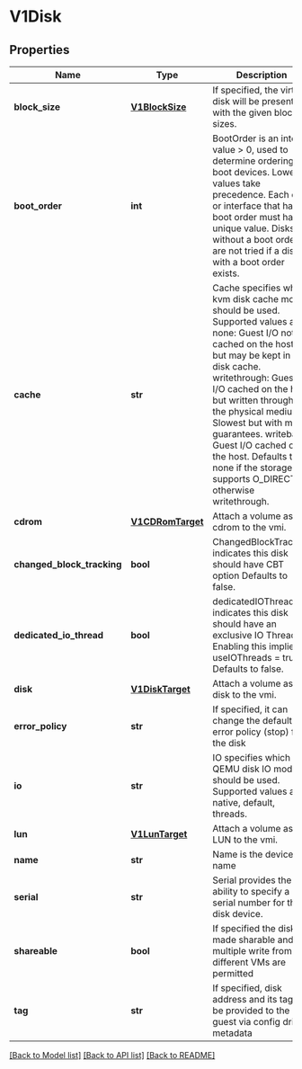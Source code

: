 # V1Disk

## Properties
Name | Type | Description | Notes
------------ | ------------- | ------------- | -------------
**block_size** | [**V1BlockSize**](V1BlockSize.md) | If specified, the virtual disk will be presented with the given block sizes. | [optional] 
**boot_order** | **int** | BootOrder is an integer value &gt; 0, used to determine ordering of boot devices. Lower values take precedence. Each disk or interface that has a boot order must have a unique value. Disks without a boot order are not tried if a disk with a boot order exists. | [optional] 
**cache** | **str** | Cache specifies which kvm disk cache mode should be used. Supported values are: none: Guest I/O not cached on the host, but may be kept in a disk cache. writethrough: Guest I/O cached on the host but written through to the physical medium. Slowest but with most guarantees. writeback: Guest I/O cached on the host. Defaults to none if the storage supports O_DIRECT, otherwise writethrough. | [optional] 
**cdrom** | [**V1CDRomTarget**](V1CDRomTarget.md) | Attach a volume as a cdrom to the vmi. | [optional] 
**changed_block_tracking** | **bool** | ChangedBlockTracking indicates this disk should have CBT option Defaults to false. | [optional] 
**dedicated_io_thread** | **bool** | dedicatedIOThread indicates this disk should have an exclusive IO Thread. Enabling this implies useIOThreads &#x3D; true. Defaults to false. | [optional] 
**disk** | [**V1DiskTarget**](V1DiskTarget.md) | Attach a volume as a disk to the vmi. | [optional] 
**error_policy** | **str** | If specified, it can change the default error policy (stop) for the disk | [optional] 
**io** | **str** | IO specifies which QEMU disk IO mode should be used. Supported values are: native, default, threads. | [optional] 
**lun** | [**V1LunTarget**](V1LunTarget.md) | Attach a volume as a LUN to the vmi. | [optional] 
**name** | **str** | Name is the device name | [default to '']
**serial** | **str** | Serial provides the ability to specify a serial number for the disk device. | [optional] 
**shareable** | **bool** | If specified the disk is made sharable and multiple write from different VMs are permitted | [optional] 
**tag** | **str** | If specified, disk address and its tag will be provided to the guest via config drive metadata | [optional] 

[[Back to Model list]](../README.md#documentation-for-models) [[Back to API list]](../README.md#documentation-for-api-endpoints) [[Back to README]](../README.md)


